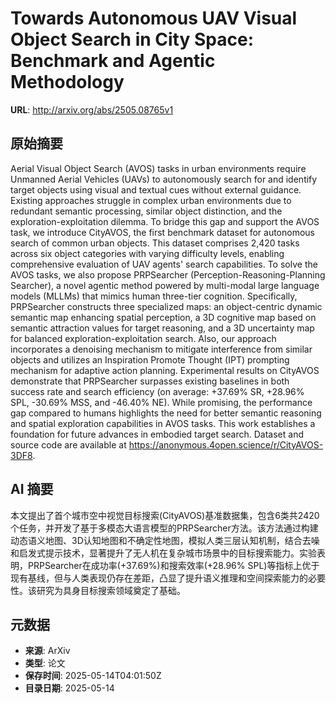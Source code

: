 # Towards Autonomous UAV Visual Object Search in City Space: Benchmark and Agentic Methodology

**URL**: http://arxiv.org/abs/2505.08765v1

## 原始摘要

Aerial Visual Object Search (AVOS) tasks in urban environments require
Unmanned Aerial Vehicles (UAVs) to autonomously search for and identify target
objects using visual and textual cues without external guidance. Existing
approaches struggle in complex urban environments due to redundant semantic
processing, similar object distinction, and the exploration-exploitation
dilemma. To bridge this gap and support the AVOS task, we introduce CityAVOS,
the first benchmark dataset for autonomous search of common urban objects. This
dataset comprises 2,420 tasks across six object categories with varying
difficulty levels, enabling comprehensive evaluation of UAV agents' search
capabilities. To solve the AVOS tasks, we also propose PRPSearcher
(Perception-Reasoning-Planning Searcher), a novel agentic method powered by
multi-modal large language models (MLLMs) that mimics human three-tier
cognition. Specifically, PRPSearcher constructs three specialized maps: an
object-centric dynamic semantic map enhancing spatial perception, a 3D
cognitive map based on semantic attraction values for target reasoning, and a
3D uncertainty map for balanced exploration-exploitation search. Also, our
approach incorporates a denoising mechanism to mitigate interference from
similar objects and utilizes an Inspiration Promote Thought (IPT) prompting
mechanism for adaptive action planning. Experimental results on CityAVOS
demonstrate that PRPSearcher surpasses existing baselines in both success rate
and search efficiency (on average: +37.69% SR, +28.96% SPL, -30.69% MSS, and
-46.40% NE). While promising, the performance gap compared to humans highlights
the need for better semantic reasoning and spatial exploration capabilities in
AVOS tasks. This work establishes a foundation for future advances in embodied
target search. Dataset and source code are available at
https://anonymous.4open.science/r/CityAVOS-3DF8.


## AI 摘要

本文提出了首个城市空中视觉目标搜索(CityAVOS)基准数据集，包含6类共2420个任务，并开发了基于多模态大语言模型的PRPSearcher方法。该方法通过构建动态语义地图、3D认知地图和不确定性地图，模拟人类三层认知机制，结合去噪和启发式提示技术，显著提升了无人机在复杂城市场景中的目标搜索能力。实验表明，PRPSearcher在成功率(+37.69%)和搜索效率(+28.96% SPL)等指标上优于现有基线，但与人类表现仍存在差距，凸显了提升语义推理和空间探索能力的必要性。该研究为具身目标搜索领域奠定了基础。

## 元数据

- **来源**: ArXiv
- **类型**: 论文
- **保存时间**: 2025-05-14T04:01:50Z
- **目录日期**: 2025-05-14
